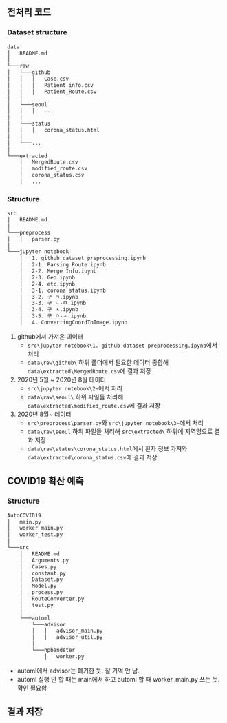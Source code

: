 ## 전처리 코드

### Dataset structure

``` bash
data
│   README.md    
│
└───raw
│   └───github
│   │   │   Case.csv
│   │   │   Patient_info.csv
│   │   │   Patient_Route.csv
│   │  
│   └───seoul
│   │   │   ...
│   │
│   └───status
│   │   │   corona_status.html
│   │
│   └───...
│
└───extracted
    │   MergedRoute.csv
    │   modified_route.csv
    │   corona_status.csv
    │   ...
```



### Structure

``` bash
src
│   README.md    
│
└───preprocess
│   │   parser.py
│   
└───jupyter notebook
    │   1. github dataset preprocessing.ipynb
    │   2-1. Parsing Route.ipynb
    │   2-2. Merge Info.ipynb
    │   2-3. Geo.ipynb
    │   2-4. etc.ipynb
    │   3-1. corona status.ipynb
    │   3-2. 구 ㄱ.ipynb
    │   3-3. 구 ㄴ-ㅁ.ipynb
    │   3-4. 구 ㅅ.ipynb
    │   3-5. 구 ㅇ-ㅈ.ipynb
    │   4. ConvertingCoordToImage.ipynb
```



1. github에서 가져온 데이터
   - `src\jupyter notebook\1. github dataset preprocessing.ipynb`에서 처리
   - `data\raw\github\` 하위 폴더에서 필요한 데이터 종합해 `data\extracted\MergedRoute.csv`에 결과 저장
2. 2020년 5월 ~ 2020년 8월 데이터
   - `src\jupyter notebook\2~`에서 처리
   - `data\raw\seoul\` 하위 파일들 처리해 `data\extracted\modified_route.csv`에 결과 저장
3. 2020년 8월~ 데이터
   - `src\preprocess\parser.py`와 `src\jupyter notebook\3~`에서 처리
   - `data\raw\seoul` 하위 파일들 처리해 `src\extracted\` 하위에 지역명으로 결과 저장
   - `data\raw\status\corona_status.html`에서 환자 정보 가져와 `data\extracted\corona_status.csv`에 결과 저장



## COVID19 확산 예측

### Structure

``` bash
AutoCOVID19
│   main.py
│   worker_main.py
│   worker_test.py
│
└───src
    │   README.md
    │   Arguments.py
    │   Cases.py
    │   constant.py
    │   Dataset.py
    │   Model.py
    │   process.py
    │   RouteConverter.py
    │   test.py
    │
    └───automl
        └───advisor
        │   │   advisor_main.py
        │   │   advisor_util.py
        │   
        └───hpbandster
            │   worker.py
```



- automl에서 advisor는 폐기한 듯. 잘 기억 안 남.
- automl 실행 안 할 때는 main에서 하고 automl 할 때 worker_main.py 쓰는 듯. 확인 필요함



##  결과 저장


